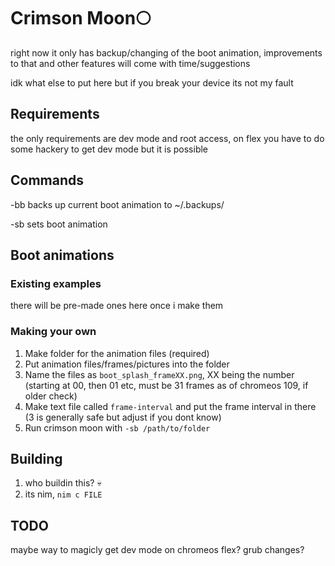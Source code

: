 # Crimson Moon:full_moon:
right now it only has backup/changing of the boot animation, improvements to that and other features will come with time/suggestions

idk what else to put here but if you break your device its not my fault

## Requirements
the only requirements are dev mode and root access, on flex you have to do some hackery to get dev mode but it is possible

## Commands
-bb     backs up current boot animation to ~/.backups/

-sb     sets boot animation

## Boot animations
### Existing examples
there will be pre-made ones here once i make them 

### Making your own
1. Make folder for the animation files (required)
2. Put animation files/frames/pictures into the folder
3. Name the files as `boot_splash_frameXX.png`, XX being the number (starting at 00, then 01 etc, must be 31 frames as of chromeos 109, if older check)
4. Make text file called `frame-interval` and put the frame interval in there (3 is generally safe but adjust if you dont know)
5. Run crimson moon with `-sb /path/to/folder`

## Building
1. who buildin this? :skull:
2. its nim, `nim c FILE`

## TODO
maybe way to magicly get dev mode on chromeos flex?
grub changes?
